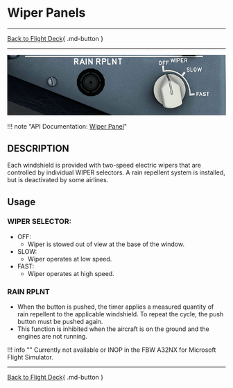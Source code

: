
# Wiper Panels

---

[Back to Flight Deck](../index.md){ .md-button }

---

![Wipers Panel - Left](../../../assets/a32nx-briefing/overhead-panel/Wipers-Left.jpg "Wipers Panel - Left")

!!! note "API Documentation: [Wiper Panel](../../../../fbw-a32nx/a32nx-api/a32nx-flightdeck-api.md#wiper-panel)"

## DESCRIPTION

Each windshield is provided with two-speed electric wipers that are controlled by individual WIPER selectors. A rain repellent system is installed, but is deactivated by some airlines.

## Usage

### WIPER SELECTOR:

- OFF:
    - Wiper is stowed out of view at the base of the window.
- SLOW:
    - Wiper operates at low speed.
- FAST:
    - Wiper operates at high speed.

### RAIN RPLNT

- When the button is pushed, the timer applies a measured quantity of rain repellent to the applicable windshield. To repeat the cycle, the push button must be pushed again.
- This function is inhibited when the aircraft is on the ground and the engines are not running.

!!! info ""
    Currently not available or INOP in the FBW A32NX for Microsoft Flight Simulator.

---

[Back to Flight Deck](../index.md){ .md-button }
